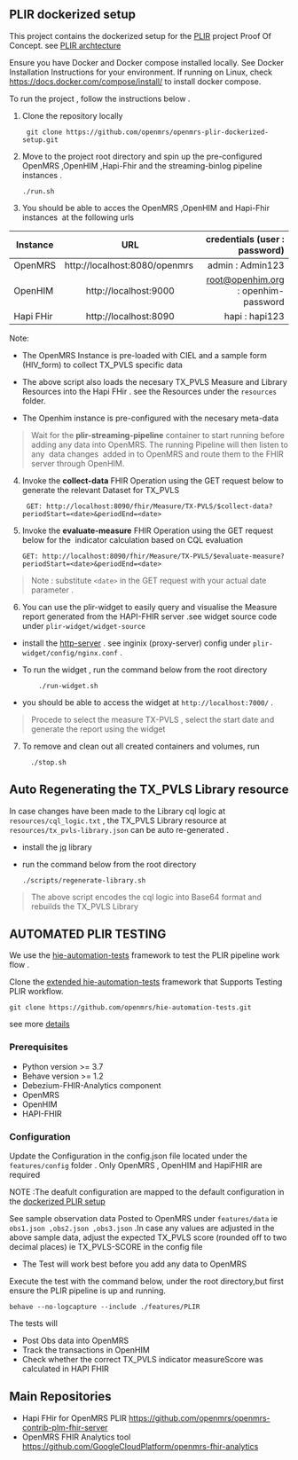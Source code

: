 ## PLIR dockerized setup
This project contains the dockerized setup for the [PLIR](https://wiki.openmrs.org/pages/viewpage.action?pageId=235278351) project Proof Of Concept.
see [PLIR archtecture](https://wiki.openmrs.org/display/projects/Architectural+Design+Approach+to+support+an+integrated+approach+to+patient-level+indicator+reporting+for+OpenMRS)

Ensure you have Docker and Docker compose installed locally.
See Docker Installation Instructions for your environment.  If running on Linux, check https://docs.docker.com/compose/install/ to install docker compose.

To run the project , follow the instructions below .
1. Clone the repository locally

        git clone https://github.com/openmrs/openmrs-plir-dockerized-setup.git

2. Move to the project root directory and spin up the pre-configured OpenMRS ,OpenHIM ,Hapi-Fhir and the streaming-binlog pipeline instances . 

       ./run.sh

3. You should be able to acces the OpenMRS ,OpenHIM and Hapi-Fhir instances  at the following urls



| Instance  |     URL       | credentials (user : password)|
|---------- |:-------------:|------:                       |
| OpenMRS   |  http://localhost:8080/openmrs  | admin : Admin123 |
| OpenHIM   |    http://localhost:9000  |  root@openhim.org : openhim-password |
| Hapi FHir | http://localhost:8090 |    hapi : hapi123| 


   Note:
 * The OpenMRS Instance is pre-loaded with CIEL and a  sample form (HIV_form) to collect TX_PVLS specific data

 * The above script also loads the necesary TX_PVLS Measure and Library Resources into the Hapi FHir . see the Resources under the `resources` folder.

 * The Openhim instance is pre-configured with the necesary meta-data

  > Wait for the **plir-streaming-pipeline** container to start running before adding any data into OpenMRS. The running Pipeline will then listen to any  data changes  added in to OpenMRS and route them to the FHIR server through OpenHIM.

   

  4. Invoke the **collect-data** FHIR Operation using the GET request below to generate the relevant Dataset for TX_PVLS


          GET: http://localhost:8090/fhir/Measure/TX-PVLS/$collect-data?periodStart=<date>&periodEnd=<date>
   

  5. Invoke the  **evaluate-measure** FHIR Operation using the GET request below for the  indicator calculation based on CQL evaluation

         GET: http://localhost:8090/fhir/Measure/TX-PVLS/$evaluate-measure?periodStart=<date>&periodEnd=<date> 
         
  > Note : substitute `<date>` in the GET request with your actual date parameter  .  

   6. You can use the plir-widget to easily query and  visualise the Measure report generated from the HAPI-FHIR server .see widget source code under `plir-widget/widget-source`
   
* install the [http-server](https://www.npmjs.com/package/http-server)  .
 see inginix (proxy-server) config under  `plir-widget/config/nginx.conf`  . 
* To run the widget , run the command below from the root directory



          ./run-widget.sh  


 * you should be able to access the widget at `http://localhost:7000/` .

>  Procede to select the measure  TX-PVLS ,
      select the start date and generate the report using the widget
      


 7. To remove and clean out all created containers and volumes, run

          ./stop.sh

 ## Auto Regenerating the TX_PVLS Library resource    
 In case changes have been made to the Library cql logic at  `resources/cql_logic.txt`  , the  TX_PVLS Library resource  at  `resources/tx_pvls-library.json`  can be auto re-generated .

 * install the [jq](https://linuxhint.com/bash_jq_command/) library 

 * run the command below from the root directory

       ./scripts/regenerate-library.sh
  > The above script encodes the cql logic into Base64 format and rebuilds the TX_PVLS Library  

## AUTOMATED PLIR TESTING 
We use the [hie-automation-tests](https://github.com/CDCgov/hie-automation-tests) framework to test the PLIR pipeline work flow . 

Clone the  [extended hie-automation-tests](https://github.com/openmrs/hie-automation-tests) framework that Supports Testing PLIR workflow.

    git clone https://github.com/openmrs/hie-automation-tests.git

see more [details](https://github.com/openmrs/hie-automation-tests/blob/master/PLIR-TEST.md) 
### Prerequisites

* Python version >= 3.7
* Behave version >= 1.2
* Debezium-FHIR-Analytics component
* OpenMRS
* OpenHIM 
* HAPI-FHIR

### Configuration 
 
Update the Configuration in the config.json file located under the `features/config` folder . Only OpenMRS , OpenHIM and HapiFHIR are required

NOTE :The deafult  configuration are mapped to the default configuration in the [dockerized PLIR setup](https://github.com/openmrs/openmrs-plir-dockerized-setup)

See sample observation data Posted to OpenMRS under `features/data` ie `obs1.json ,obs2.json ,obs3.json` .In case any values are adjusted in the above sample data, adjust the expected TX_PVLS score (rounded off to two decimal places) ie TX_PVLS-SCORE in the config file

* The Test will work best before you add any data to OpenMRS

Execute the test with the  command below, under the root directory,but first ensure the PLIR pipeline is up and running.

	behave --no-logcapture --include ./features/PLIR
 	
The tests will
 * Post Obs data into OpenMRS 
 * Track the transactions in OpenHIM
 * Check whether the correct TX_PVLS indicator measureScore was calculated in HAPI FHIR   


## Main Repositories
* Hapi FHir for OpenMRS PLIR https://github.com/openmrs/openmrs-contrib-plm-fhir-server
* OpenMRS FHIR Analytics tool   https://github.com/GoogleCloudPlatform/openmrs-fhir-analytics



